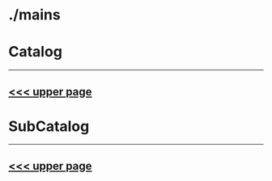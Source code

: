 # ./mains
# Catalog
---
[<<< upper page](../README.md)
---

# SubCatalog

---
[<<< upper page](../README.md)
---